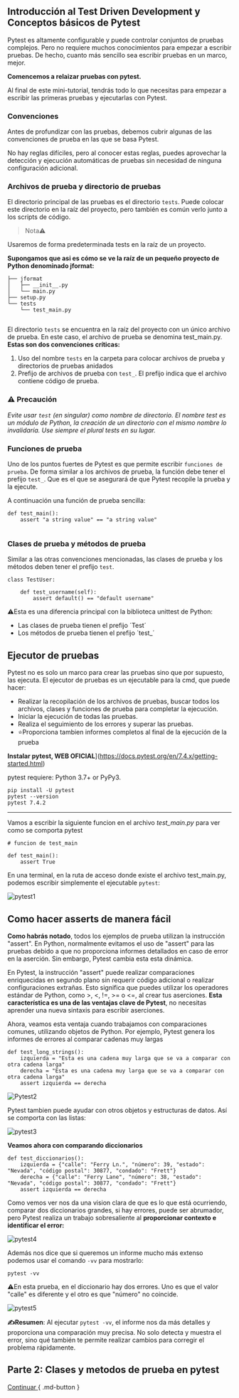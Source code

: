 ## Introducción al Test Driven Development y Conceptos básicos de Pytest

Pytest es altamente configurable y puede controlar conjuntos de pruebas complejos. Pero no requiere muchos conocimientos para empezar a escribir pruebas. De hecho, cuanto más sencillo sea escribir pruebas en un marco, mejor.

**Comencemos a relaizar pruebas con pytest.**

Al final de este mini-tutorial, tendrás todo lo que necesitas para empezar a escribir las primeras pruebas y ejecutarlas con Pytest.

### Convenciones

Antes de profundizar con las pruebas, debemos cubrir algunas de las convenciones de prueba en las que se basa Pytest.

No hay reglas difíciles, pero al conocer estas reglas, puedes aprovechar la detección y ejecución automáticas de pruebas sin necesidad de ninguna configuración adicional.

### Archivos de prueba y directorio de pruebas

El directorio principal de las pruebas es el directorio `tests`. Puede colocar este directorio en la raíz del proyecto, pero también es común verlo junto a los scripts de código.

> Nota⚠️

Usaremos de forma predeterminada tests en la raíz de un proyecto.

**Supongamos que asi es cómo se ve la raíz de un pequeño proyecto de Python denominado jformat:**

```├── README.md
├── jformat
│   ├── __init__.py
│   └── main.py
├── setup.py
└── tests
    └── test_main.py
    
```

El directorio `tests` se encuentra en la raíz del proyecto con un único archivo de prueba. En este caso, el archivo de prueba se denomina test_main.py. **Estas son dos convenciones críticas:**

1. Uso del nombre `tests` en la carpeta para colocar archivos de prueba y directorios de pruebas anidados
2. Prefijo de archivos de prueba con `test_`. El prefijo indica que el archivo contiene código de prueba.

### ⚠️ Precaución

*Evite usar `test` (en singular) como nombre de directorio. El nombre test es un módulo de Python, la creación de un directorio con el mismo nombre lo invalidaría. Use siempre el plural tests en su lugar.*

### Funciones de prueba

Uno de los puntos fuertes de  Pytest es que permite escribir `funciones de prueba`. De forma similar a los archivos de prueba, la función debe tener el prefijo `test_`. Que es el que se asegurará de que Pytest recopile la prueba y la ejecute.

A continuación una función de prueba sencilla:

```
def test_main():
    assert "a string value" == "a string value"
    
```
### Clases de prueba y métodos de prueba

Similar a las otras convenciones mencionadas, las clases de prueba y los métodos deben tener el prefijo `test`.

```
class TestUser:

    def test_username(self):
        assert default() == "default username"
```


⚠️Esta es una diferencia principal con la biblioteca unittest de Python: 

- Las clases de prueba tienen el prefijo ´Test´
- Los métodos de prueba tienen el prefijo ´test_´

## Ejecutor de pruebas

Pytest no es solo un marco para crear las pruebas sino que por supuesto, las ejecuta. El ejecutor de pruebas es un ejecutable para la cmd, que puede hacer:

- Realizar la recopilación de los archivos de pruebas, buscar todos los archivos, clases y funciones de prueba para completar la ejecución.
- Iniciar la ejecución de todas las pruebas.
- Realiza el seguimiento de los errores y superar las pruebas.
- ⭐Proporciona tambien informes completos al final de la ejecución de la prueba

**Instalar pytest, WEB OFICIAL**](https://docs.pytest.org/en/7.4.x/getting-started.html)

pytest requiere: Python 3.7+ or PyPy3.

```
pip install -U pytest
pytest --version
pytest 7.4.2

```
---
Vamos a escribir la siguiente funcion en el archivo *test_main.py* para ver como se comporta pytest

```
# funcion de test_main

def test_main():
    assert True
```

En una terminal, en la ruta de acceso donde existe el archivo test_main.py, podemos escribir simplemente el ejecutable `pytest`:

![pytest1](media/pytest1.png)

## Como hacer asserts de manera fácil

**Como habrás notado**, todos los ejemplos de prueba utilizan la instrucción "assert". En Python, normalmente evitamos el uso de "assert" para las pruebas debido a que no proporciona informes detallados en caso de error en la aserción. Sin embargo, Pytest cambia esta esta dinámica.

En Pytest, la instrucción "assert" puede realizar comparaciones enriquecidas en segundo plano sin requerir código adicional o realizar configuraciones extrañas. Esto significa que puedes utilizar los operadores estándar de Python, como >, <, !=, >= o <=, al crear tus aserciones. **Esta característica es una de las ventajas clave de Pytest**, no necesitas aprender una nueva sintaxis para escribir aserciones.

Ahora, veamos esta ventaja cuando trabajamos con comparaciones comunes, utilizando objetos de Python. Por ejemplo, Pytest genera los informes de errores al comparar cadenas muy largas

```
def test_long_strings():
    izquierda = "Esta es una cadena muy larga que se va a comparar con otra cadena larga"
    derecha = "Esta es una cadena muy larga que se va a comparar con otra cadena larga"
    assert izquierda == derecha
```

![Pytest2](media/pytest2.png)

Pytest tambien puede ayudar con otros objetos y estructuras de datos. Así se comporta con las listas:

![pytest3](media/pytest3.png)

**Veamos ahora con comparando diccionarios**

```
def test_diccionarios():
    izquierda = {"calle": "Ferry Ln.", "número": 39, "estado": "Nevada", "código postal": 30877, "condado": "Frett"}
    derecha = {"calle": "Ferry Lane", "número": 38, "estado": "Nevada", "código postal": 30877, "condado": "Frett"}
    assert izquierda == derecha
```
Como vemos ver nos da una vision clara de que es lo que está ocurriendo, comparar dos diccionarios grandes, si hay errores, puede ser abrumador, pero Pytest realiza un trabajo sobresaliente al **proporcionar contexto e identificar el error:**

![pytest4](media/pytest4.png)

Además nos dice que si queremos un informe mucho más extenso podemos usar el comando `-vv` para mostrarlo:

```
pytest -vv
```
⚠️En esta prueba, en el diccionario hay dos errores. Uno es que el valor "calle" es diferente y el otro es que "número" no coincide.

![pytest5](media/pytest5.png)

**✍️Resumen**: Al ejecutar  `pytest -vv`, el informe nos da más detalles y proporciona una comparación muy precisa. No solo detecta y muestra el error, sino qué también te permite realizar cambios para corregir el problema rápidamente.


## Parte 2: Clases y metodos de prueba en pytest

[ Continuar ](){ .md-button }

